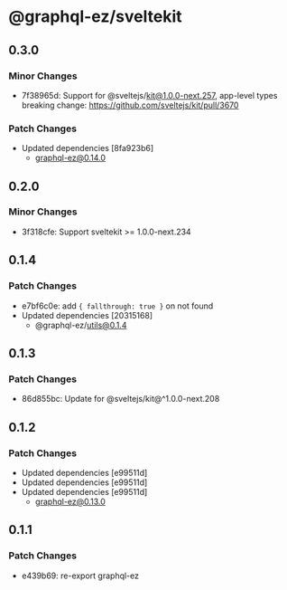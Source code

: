 # @graphql-ez/sveltekit

## 0.3.0

### Minor Changes

- 7f38965d: Support for @sveltejs/kit@1.0.0-next.257, app-level types breaking change: https://github.com/sveltejs/kit/pull/3670

### Patch Changes

- Updated dependencies [8fa923b6]
  - graphql-ez@0.14.0

## 0.2.0

### Minor Changes

- 3f318cfe: Support sveltekit >= 1.0.0-next.234

## 0.1.4

### Patch Changes

- e7bf6c0e: add `{ fallthrough: true }` on not found
- Updated dependencies [20315168]
  - @graphql-ez/utils@0.1.4

## 0.1.3

### Patch Changes

- 86d855bc: Update for @sveltejs/kit@^1.0.0-next.208

## 0.1.2

### Patch Changes

- Updated dependencies [e99511d]
- Updated dependencies [e99511d]
- Updated dependencies [e99511d]
  - graphql-ez@0.13.0

## 0.1.1

### Patch Changes

- e439b69: re-export graphql-ez
